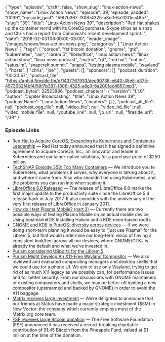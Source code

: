 {
  "type": "episode",
  "draft": false,
  "show_slug": "linux-action-news",
  "show_name": "Linux Action News",
  "episode": 39,
  "episode_padded": "0039",
  "episode_guid": "59f7b367-f306-4325-a8c0-6a2001ec4657",
  "slug": "39",
  "title": "Linux Action News 39",
  "description": "Red Hat shakes up the container world with its CoreOS purchase. Skype ships as a snap and Chris has a report from Canonical's recent development sprint. ",
  "date": "2018-02-03T06:00:00-08:00",
  "header_image": "/images/shows/linux-action-news.png",
  "categories": [
    "Linux Action News"
  ],
  "tags": [
    "coreos",
    "fsf bitcoin donation",
    "gnome",
    "gtk",
    "kubernetes",
    "lan",
    "librem 5",
    "libreoffice",
    "linux action news",
    "linux action show",
    "linux news podcast",
    "matrix",
    "qt",
    "red hat",
    "riot.im",
    "satus.im",
    "snapcraft summit",
    "snaps",
    "testing plasma mobile",
    "wayland"
  ],
  "hosts": [
    "chris",
    "joe"
  ],
  "guests": [],
  "sponsors": [],
  "podcast_duration": "00:30:57",
  "podcast_file": "https://aphid.fireside.fm/d/1437767933/dec90738-e640-45e5-b375-4573052f4bf4/59f7b367-f306-4325-a8c0-6a2001ec4657.mp3",
  "podcast_bytes": 22523886,
  "podcast_chapters": {
    "version": "1.1.0",
    "author": "Jupiter Broadcasting",
    "title": "Linux Action News 39",
    "podcastName": "Linux Action News",
    "chapters": []
  },
  "podcast_alt_file": null,
  "podcast_ogg_file": null,
  "video_file": null,
  "video_hd_file": null,
  "video_mobile_file": null,
  "youtube_link": null,
  "jb_url": null,
  "fireside_url": "/39"
}


### Episode Links

  * [Red Hat to Acquire CoreOS, Expanding its Kubernetes and Containers Leadership](https://www.redhat.com/en/about/press-releases/red-hat-acquire-coreos-expanding-its-kubernetes-and-containers-leadership "Red Hat to Acquire CoreOS, Expanding its Kubernetes and Containers Leadership") — Red Hat today announced that it has signed a definitive agreement to acquire CoreOS, Inc., an innovator and leader in Kubernetes and container-native solutions, for a purchase price of $250 million
  * [TechSNAP Episode 353: Too Many Containers](http://techsnap.systems/353 "TechSNAP Episode 353: Too Many Containers") — We introduce you to Kubernetes, what problems it solves, why everyone is talking about it, and where it came from. Also who shouldn’t be using Kubernetes, and the problems you can run into when scaling it.
  * [LibreOffice 6.0 Released](http://www.omgubuntu.co.uk/2018/01/libreoffice-6-0-release-download "LibreOffice 6.0 Released") — The release of LibreOffice 6.0 marks the first major update to the productivity suite since the LibreOffice 5.4 release back in July 2017. It also coincides with the anniversary of the very first release of LibreOffice in January 2011.
  * [How do I test Plasma Mobile? (part 2)](http://blog.bshah.in/2018/02/02/trying-out-plasma-mobile-part-two/ "How do I test Plasma Mobile? \(part 2\)") — Currently there are two possible ways of testing Plasma Mobile on an actual mobile device, Using postmarketOS Installing Halium and a KDE neon-based rootfs 
  * [GNOME and KDE in PureOS: diversity across devices](https://puri.sm/posts/gnome-and-kde-in-pureos-diversity-across-devices/ "GNOME and KDE in PureOS: diversity across devices") — If we were doing short-term planning it would be easy to “just use Plasma” for the Librem 5, but that would undermine our long-term vision of having a consistent look/feel across all our devices, where GNOME/GTK+ is already the default and what we’ve invested in.
  * [Purism considering UBports for the Librem 5](https://twitter.com/Puri_sm/status/959191974996738048 "Purism considering UBports for the Librem 5")
  * [Purism Might Develop An X11-Free Wayland Compositor](https://www.phoronix.com/scan.php?page=news_item&px=Purism-Maybe-Compositor "Purism Might Develop An X11-Free Wayland Compositor") — We also reviewed and evaluated compositing managers and desktop shells that we could use for a phone UI. We aim to use only Wayland, trying to get rid of as much X11 legacy as we possibly can, for performance issues and for better security. From our discussions with GNOME maintainers of existing compositors and shells, we may be better off igniting a new compositor (upstreamed and backed by GNOME) in order to avoid the X11 baggage.
  * [Matrix receives large investment](https://matrix.org/blog/2018/01/29/status-partners-up-with-new-vector-fueling-decentralised-comms-and-the-matrix-ecosystem/ "Matrix receives large investment") — We’re delighted to announce that our friends at Status have made a major strategic investment ($5M) in New Vector: the company which currently employs most of the Matrix.org core team. 
  * [FSF receives large Bitcoin donation](https://www.fsf.org/news/free-software-foundation-receives-1-million-donation-from-pineapple-fund "FSF receives large Bitcoin donation") — The Free Software Foundation (FSF) announced it has received a record-breaking charitable contribution of 91.45 Bitcoin from the Pineapple Fund, valued at $1 million at the time of the donation. 


